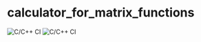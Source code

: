 # calculator_for_matrix_functions

![C/C++ CI](https://github.com/99002587/calculator_for_matrix_functions/workflows/C/C++%20CI/badge.svg)
![C/C++ CI](https://github.com/99002587/calculator_for_matrix_functions/workflows/C/C++%20CI/badge.svg)
